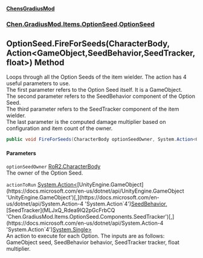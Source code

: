 #### [ChensGradiusMod](index 'index')
### [Chen.GradiusMod.Items.OptionSeed](be1vnC2Vgp_vVFpwRHLjUQ 'Chen.GradiusMod.Items.OptionSeed').[OptionSeed](U6Iu4qSqg_tWdEO+2QhjqQ 'Chen.GradiusMod.Items.OptionSeed.OptionSeed')
## OptionSeed.FireForSeeds(CharacterBody, Action&lt;GameObject,SeedBehavior,SeedTracker,float&gt;) Method
Loops through all the Option Seeds of the item wielder. The action has 4 useful parameters to use.  
The first parameter refers to the Option Seed itself. It is a GameObject.  
The second parameter refers to the SeedBehavior component of the Option Seed.  
The third parameter refers to the SeedTracker component of the item wielder.  
The last parameter is the computed damage multiplier based on configuration and item count of the owner.  
```csharp
public void FireForSeeds(CharacterBody optionSeedOwner, System.Action<GameObject,Chen.GradiusMod.Items.OptionSeed.Components.SeedBehavior,Chen.GradiusMod.Items.OptionSeed.Components.SeedTracker,float> actionToRun);
```
#### Parameters
<a name='Chen_GradiusMod_Items_OptionSeed_OptionSeed_FireForSeeds(CharacterBody_System_Action_GameObject_Chen_GradiusMod_Items_OptionSeed_Components_SeedBehavior_Chen_GradiusMod_Items_OptionSeed_Components_SeedTracker_float_)_optionSeedOwner'></a>
`optionSeedOwner` [RoR2.CharacterBody](https://docs.microsoft.com/en-us/dotnet/api/RoR2.CharacterBody 'RoR2.CharacterBody')  
The owner of the Option Seed.
  
<a name='Chen_GradiusMod_Items_OptionSeed_OptionSeed_FireForSeeds(CharacterBody_System_Action_GameObject_Chen_GradiusMod_Items_OptionSeed_Components_SeedBehavior_Chen_GradiusMod_Items_OptionSeed_Components_SeedTracker_float_)_actionToRun'></a>
`actionToRun` [System.Action&lt;](https://docs.microsoft.com/en-us/dotnet/api/System.Action-4 'System.Action`4')[UnityEngine.GameObject](https://docs.microsoft.com/en-us/dotnet/api/UnityEngine.GameObject 'UnityEngine.GameObject')[,](https://docs.microsoft.com/en-us/dotnet/api/System.Action-4 'System.Action`4')[SeedBehavior](DzDEYY3b5XN15kC+ypLh7A 'Chen.GradiusMod.Items.OptionSeed.Components.SeedBehavior')[,](https://docs.microsoft.com/en-us/dotnet/api/System.Action-4 'System.Action`4')[SeedTracker](MLJxQ_Rdea9IQ2pGcFrbCQ 'Chen.GradiusMod.Items.OptionSeed.Components.SeedTracker')[,](https://docs.microsoft.com/en-us/dotnet/api/System.Action-4 'System.Action`4')[System.Single](https://docs.microsoft.com/en-us/dotnet/api/System.Single 'System.Single')[&gt;](https://docs.microsoft.com/en-us/dotnet/api/System.Action-4 'System.Action`4')  
An action to execute for each Option. The inputs are as follows:  
            GameObject seed, SeedBehavior behavior, SeedTracker tracker, float multiplier.
  
